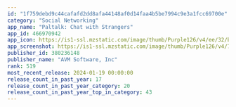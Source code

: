 ```yaml
---
id: "1f759debd9c44cafafd2dd8afa44148af0d14faa4b5be7994c9e3a1fcc69700e"
category: "Social Networking"
app_name: "Paltalk: Chat with Strangers"
app_id: 466970942
app_icon: https://is1-ssl.mzstatic.com/image/thumb/Purple126/v4/ee/32/b4/ee32b49c-8b36-1161-9a6d-d5c1f3786aa0/AppIcon-0-0-1x_U007emarketing-0-5-0-0-85-220.png/1024x1024bb.png
app_screenshot: https://is1-ssl.mzstatic.com/image/thumb/Purple126/v4/7a/06/0e/7a060e5c-ded7-ad67-274f-121eaa54280f/8da65160-01ef-4800-95be-c5c887a3c645_6.5_XR_XS_Screen_1.jpg/1242x2688bb.png
publisher_id: 380236148
publisher_name: "AVM Software, Inc"
rank: 519
most_recent_release: 2024-01-19 00:00:00
release_count_in_past_year: 17
release_count_in_past_year_category: 20
release_count_in_past_year_top_in_category: 43
---
```

